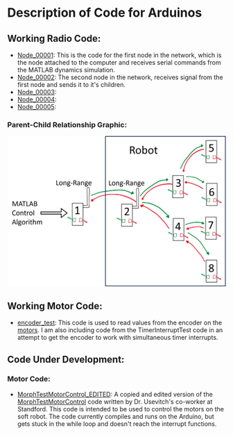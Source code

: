 # Description of Code for Arduinos
## Working Radio Code:
- [Node_00001](\NODE_00001\NODE_00001.ino): This is the code for the first node in the network, which is the node attached to the computer and receives serial commands from the MATLAB dynamics simulation.
- [Node_00002](\NODE_00002\NODE_00002.ino): The second node in the network, receives signal from the first node and sends it to it's children.
- [Node_00003](\NODE_00003\NODE_00003.ino):
- [Node_00004](\NODE_00004\NODE_00004.ino):
- [Node_00005](\NODE_00005\NODE_00005.ino):
### Parent-Child Relationship Graphic:
<img src="graphics\Node_communication_graphic.png" alt="An image depicting the communication network I developed to communicate with 5 out of the 8 nodes shown in the picture." width="900">

## Working Motor Code:
- [encoder_test](\encoder_test\encoder_test.ino): This code is used to read values from the encoder on the [motors](https://www.servocity.com/60-rpm-hd-premium-planetary-gear-motor-w-encoder/). I am also including code from the TimerInterruptTest code in an attempt to get the encoder to work with simultaneous timer interrupts.
## Code Under Development:
### Motor Code:
- [MorphTestMotorControl_EDITED](\MorphTestMotorControl_EDITED\MorphTestMotorControl_EDITED.ino): A copied and edited version of the [MorphTestMotorControl](https://byu.app.box.com/folder/226341030881) code written by Dr. Usevitch's co-worker at Standford. This code is intended to be used to control the motors on the soft robot. The code currently compiles and runs on the Arduino, but gets stuck in the while loop and doesn't reach the interrupt functions. 

